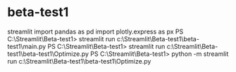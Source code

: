 # beta-test1
streamlit
import pandas as pd
import plotly.express as px
PS C:\Streamlit\Beta-test1> streamlit run c:\Streamlit\Beta-test1\beta-test1\main.py
PS C:\Streamlit\Beta-test1> streamlit run c:\Streamlit\Beta-test1\beta-test1\Optimize.py
PS C:\Streamlit\Beta-test1> python -m streamlit run c:\Streamlit\Beta-test1\beta-test1\Optimize.py